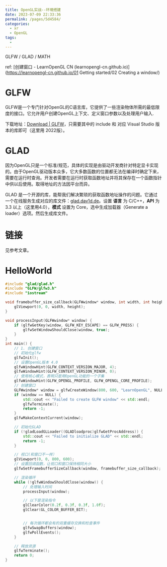 ```yaml
---
title: OpenGL实战--环境搭建
date: 2023-07-09 22:33:36
permalink: /pages/5d4584/
categories:
  - xr
  - OpenGL
tags:
  - 
---
```

GLFW / GLAD / MATH

<!-- more -->

ref: [创建窗口 - LearnOpenGL CN (learnopengl-cn.github.io)](https://learnopengl-cn.github.io/01 Getting started/02 Creating a window/)

# GLFW

GLFW是一个专门针对OpenGL的C语言库，它提供了一些渲染物体所需的最低限度的接口。它允许用户创建OpenGL上下文、定义窗口参数以及处理用户输入.

下载地址：[Download | GLFW](https://www.glfw.org/download.html)，只需要其中的 include 和 对应 Visual Studio 版本的库即可（这里用 2022版）。

# GLAD

因为OpenGL只是一个标准/规范，具体的实现是由驱动开发商针对特定显卡实现的。由于OpenGL驱动版本众多，它大多数函数的位置都无法在编译时确定下来，需要在运行时查询。开发者需要在运行时获取函数地址并将其保存在一个函数指针中供以后使用。取得地址的方法因平台而异。

GLAD 是一个开源的库，能帮我们解决繁琐的获取函数地址操作的问题。它通过一个在线服务生成对应的库文件：[glad.dav1d.de](https://glad.dav1d.de/)。设置 **语言** 为 C/C++，**API** 为 3.3 以上（这里用4.0），**模式** 设置为 Core，选中生成加载器（Generate a loader）选项。然后生成库文件。



# 链接

见参考文章。



# HelloWorld

```cpp
#include "glad/glad.h"
#include "GLFW/glfw3.h"
#include "iostream"

void framebuffer_size_callback(GLFWwindow* window, int width, int height) {
	glViewport(0, 0, width, height);
}

void processInput(GLFWwindow* window) {
	if (glfwGetKey(window, GLFW_KEY_ESCAPE) == GLFW_PRESS) {
		glfwSetWindowShouldClose(window, true);
	}
}
int main() {
	// 1. 创建窗口
	// 初始化glfw
	glfwInit();
	// 设置OpenGL版本 4.0
	glfwWindowHint(GLFW_CONTEXT_VERSION_MAJOR, 4);
	glfwWindowHint(GLFW_CONTEXT_VERSION_MINOR, 0);
	// 使用核心模式，表明只是用OpenGL功能的一个子集
	glfwWindowHint(GLFW_OPENGL_PROFILE, GLFW_OPENGL_CORE_PROFILE);
	// 创建窗口
	GLFWwindow* window = glfwCreateWindow(800, 600, "LearnOpenGL", NULL, NULL);
	if (window == NULL) {
		std::cout << "Failed to create GLFW window" << std::endl;
		glfwTerminate();
		return -1;
	}
	glfwMakeContextCurrent(window);

	// 初始化GLAD
	if (!gladLoadGLLoader((GLADloadproc)glfwGetProcAddress)) {
		std::cout << "Failed to initialize GLAD" << std::endl;
		return -1;
	}

	// 视口(和窗口不一样）
	glViewport(0, 0, 800, 600);
	// 设置回调函数，让视口和窗口保持相同大小
	glfwSetFramebufferSizeCallback(window, framebuffer_size_callback);

	// 渲染循环
	while (!glfwWindowShouldClose(window)) {
		// 处理输入时间
		processInput(window);

		// 以下是渲染指令
		glClearColor(0.2f, 0.3f, 0.3f, 1.0f);
		glClear(GL_COLOR_BUFFER_BIT);


		// 每次循环都会有的双重缓存交换和检查事件
		glfwSwapBuffers(window);
		glfwPollEvents();
	}

	// 释放资源
	glfwTerminate();
	return 0;
}
```

